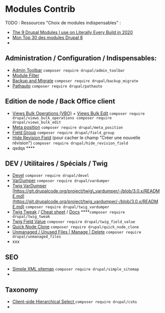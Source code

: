 # Modules Contrib

TODO : Ressources "Choix de modules indispensables" :

* [The 9 Drupal Modules I use on Literally Every Build in 2020](https://mikemadison.net/blog/2020/7/12/the-9-drupal-modules-i-use-on-literally-every-build-in-2020)
* [Mon Top 30 des modules Drupal 8](https://makina-corpus.com/blog/metier/2019/top-drupal-modules)
* 
## **Administration / Configuration / Indispensables:**

* [Admin Toolbar](https://www.drupal.org/project/admin_toolbar) `composer require drupal/admin_toolbar`
* [Module Filter](https://www.drupal.org/project/module_filter)
* [Backup and Migrate](https://www.drupal.org/project/backup_migrate) `composer require drupal/backup_migrate`
* [Pathauto](https://www.drupal.org/project/pathauto) `composer require drupal/pathauto`

## Edition de node / Back Office client

* [Views Bulk Operations \(VBO\)](https://www.drupal.org/project/views_bulk_operations) + [Views Bulk Edit](https://www.drupal.org/project/views_bulk_edit) `composer require drupal/views_bulk_operations composer require drupal/views_bulk_edit`
* [Meta position](https://www.drupal.org/project/meta_position) `composer require drupal/meta_position`
* [Field Group](https://www.drupal.org/project/field_group) `composer require drupal/field_group`
* [Hide Revision Field](https://www.drupal.org/project/hide_revision_field) \(pour cacher le champ "Créer une nouvelle révision"\) `composer require drupal/hide_revision_field`
* qsdqs ****

## DEV / Utilitaires / Spécials / Twig

* [Devel](https://www.drupal.org/project/devel) `composer require drupal/devel`
* [VarDumper](https://www.drupal.org/project/vardumper) `composer require drupal/vardumper`
* [Twig VarDumper](https://www.drupal.org/project/twig_vardumper) [https://git.drupalcode.org/project/twig\_vardumper/-/blob/3.0.x/README.md](https://git.drupalcode.org/project/twig_vardumper/-/blob/3.0.x/README.md) `composer require drupal/twig_vardumper`
* [Twig Tweak](https://www.drupal.org/project/twig_tweak) / [Cheat sheet](https://git.drupalcode.org/project/twig_tweak/-/blob/3.x/docs/cheat-sheet.md) / [Docs](https://www.drupal.org/docs/contributed-modules/twig-tweak/twig-tweak-and-views) ****`composer require drupal/twig_tweak`
* [Twig Field Value](https://www.drupal.org/project/twig_field_value) `composer require drupal/twig_field_value`
* [Quick Node Clone](https://www.drupal.org/project/quick_node_clone) `composer require drupal/quick_node_clone`
* [Unmanaged / Unused Files \| Manage \| Delete](https://www.drupal.org/project/unmanaged_files) `composer require drupal/unmanaged_files`
* xxx

## SEO

* [Simple XML sitemap](https://www.drupal.org/project/simple_sitemap) `composer require drupal/simple_sitemap`
* 
## Taxonomy

* [Client-side Hierarchical Select ](https://www.drupal.org/project/cshs)`composer require drupal/cshs`
* 
